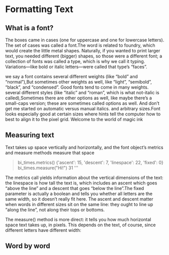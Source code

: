 # Formatting Text

## What is a font?

The boxes came in cases (one for uppercase and one for lowercase letters). The set of cases was called a font.The word is related to foundry, which would create the little metal shapes. Naturally, if you wanted to print larger text, you needed different (bigger) shapes, so those were a different font; a collection of fonts was called a type, which is why we call it typing. Variations—like bold or italic letters—were called that type’s “faces”.

we say a font contains several different weights (like “bold” and “normal”),But sometimes other weights as well, like “light”, “semibold”, “black”, and “condensed”. Good fonts tend to come in many weights. several different styles (like “italic” and “roman”, which is what not-italic is called),Sometimes there are other options as well, like maybe there’s a small-caps version; these are sometimes called options as well. And don’t get me started on automatic versus manual italics. and arbitrary sizes.Font looks especially good at certain sizes where hints tell the computer how to best to align it to the pixel grid. Welcome to the world of magic ink

## Measuring text

Text takes up space vertically and horizontally, and the font object’s metrics and measure methods measure that space

> bi_times.metrics()
> {'ascent': 15, 'descent': 7, 'linespace': 22, 'fixed': 0}
> bi_times.measure("Hi!")
> 31
> '''

The metrics call yields information about the vertical dimensions of the text: the linespace is how tall the text is, which includes an ascent which goes “above the line” and a descent that goes “below the line”.The fixed parameter is actually a boolean and tells you whether all letters are the same width, so it doesn’t really fit here. The ascent and descent matter when words in different sizes sit on the same line: they ought to line up “along the line”, not along their tops or bottoms.

The measure() method is more direct: it tells you how much horizontal space text takes up, in pixels. This depends on the text, of course, since different letters have different width:

## Word by word
